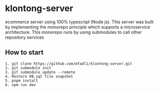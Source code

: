 # klontong-server
ecommerce server using 100% typescript (Node js). This server was built by implementing the monorepo principle which supports a microservice architecture. This monorepo runs by using submodules to call other repository services


## How to start
```
1. git clone https://github.com/mfadl1/klontong-server.git
2. git submodule init
3. git submodule update --remote
4. Restore DB.sql file snapshot
5. pnpm install
6. npm run dev